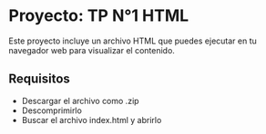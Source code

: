 # Proyecto: TP N°1 HTML

Este proyecto incluye un archivo HTML que puedes ejecutar en tu navegador web para visualizar el contenido.

## Requisitos

- Descargar el archivo como .zip
- Descomprimirlo
- Buscar el archivo index.html y abrirlo
